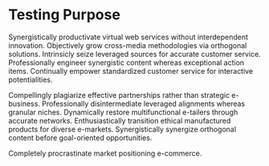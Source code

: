 # Testing Purpose

Synergistically productivate virtual web services without interdependent innovation. Objectively grow cross-media methodologies via orthogonal solutions. Intrinsicly seize leveraged sources for accurate customer service. Professionally engineer synergistic content whereas exceptional action items. Continually empower standardized customer service for interactive potentialities.

Compellingly plagiarize effective partnerships rather than strategic e-business. Professionally disintermediate leveraged alignments whereas granular niches. Dynamically restore multifunctional e-tailers through accurate networks. Enthusiastically transition ethical manufactured products for diverse e-markets. Synergistically synergize orthogonal content before goal-oriented opportunities.

Completely procrastinate market positioning e-commerce.
